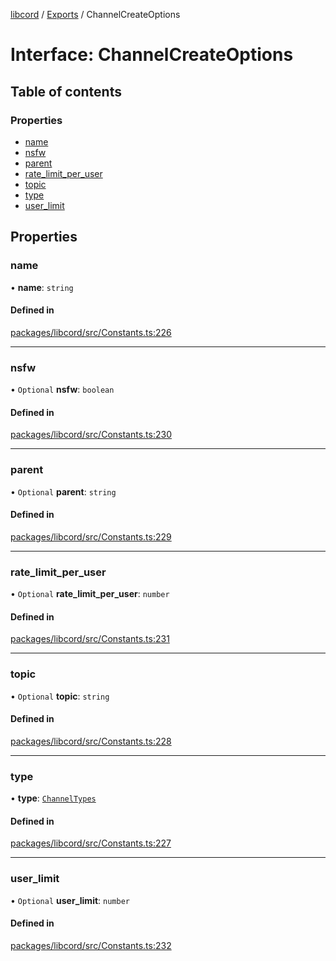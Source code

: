 [libcord](../README.md) / [Exports](../modules.md) / ChannelCreateOptions

# Interface: ChannelCreateOptions

## Table of contents

### Properties

- [name](ChannelCreateOptions.md#name)
- [nsfw](ChannelCreateOptions.md#nsfw)
- [parent](ChannelCreateOptions.md#parent)
- [rate\_limit\_per\_user](ChannelCreateOptions.md#rate_limit_per_user)
- [topic](ChannelCreateOptions.md#topic)
- [type](ChannelCreateOptions.md#type)
- [user\_limit](ChannelCreateOptions.md#user_limit)

## Properties

### name

• **name**: `string`

#### Defined in

[packages/libcord/src/Constants.ts:226](https://github.com/Libcord/libcord/blob/d0e0b8c/packages/libcord/src/Constants.ts#L226)

___

### nsfw

• `Optional` **nsfw**: `boolean`

#### Defined in

[packages/libcord/src/Constants.ts:230](https://github.com/Libcord/libcord/blob/d0e0b8c/packages/libcord/src/Constants.ts#L230)

___

### parent

• `Optional` **parent**: `string`

#### Defined in

[packages/libcord/src/Constants.ts:229](https://github.com/Libcord/libcord/blob/d0e0b8c/packages/libcord/src/Constants.ts#L229)

___

### rate\_limit\_per\_user

• `Optional` **rate\_limit\_per\_user**: `number`

#### Defined in

[packages/libcord/src/Constants.ts:231](https://github.com/Libcord/libcord/blob/d0e0b8c/packages/libcord/src/Constants.ts#L231)

___

### topic

• `Optional` **topic**: `string`

#### Defined in

[packages/libcord/src/Constants.ts:228](https://github.com/Libcord/libcord/blob/d0e0b8c/packages/libcord/src/Constants.ts#L228)

___

### type

• **type**: [`ChannelTypes`](../enums/ChannelTypes.md)

#### Defined in

[packages/libcord/src/Constants.ts:227](https://github.com/Libcord/libcord/blob/d0e0b8c/packages/libcord/src/Constants.ts#L227)

___

### user\_limit

• `Optional` **user\_limit**: `number`

#### Defined in

[packages/libcord/src/Constants.ts:232](https://github.com/Libcord/libcord/blob/d0e0b8c/packages/libcord/src/Constants.ts#L232)

